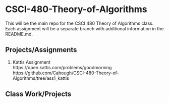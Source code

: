 # CSCI-480-Theory-of-Algorithms
This will be the main repo for the CSCI 480 Theory of Algorithms class. Each assignment will be a separate branch with additional information in the README.md.

## Projects/Assignments
<ol>
  <li> Kattis Assignment </li>
  https://open.kattis.com/problems/goodmorning
  <br>https://github.com/Cahough/CSCI-480-Theory-of-Algorithms/tree/ass1_kattis
</ol>

## Class Work/Projects
<ol>
</ol>
